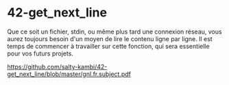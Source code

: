 # 42-get_next_line

Que ce soit un fichier, stdin, ou même plus tard une connexion réseau, vous aurez toujours besoin d'un moyen de lire le contenu ligne par ligne.
Il est temps de commencer à travailler sur cette fonction, qui sera essentielle pour vos futurs projets.

https://github.com/salty-kambi/42-get_next_line/blob/master/gnl.fr.subject.pdf
